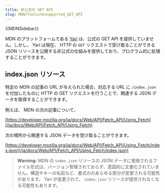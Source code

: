 ```yaml
---
title: 非公式の GET API
slug: MDN/Tools/Unsupported_GET_API
---
```

{{MDNSidebar}}

MDN のプラットフォームである [Yari](https://github.com/mdn/yari) は、公式の GET API を提供していません。しかし、 Yari は現在、 HTTP の `GET` リクエストで受け取ることができる JSON リソースを公開する非公式の仕組みを提供しており、プログラム的に処理することができます。

## index.json リソース

特定の MDN の記事の URL が与えられた場合、対応する URL に `/index.json` を付加したものに HTTP の GET リクエストを行うことで、関連する JSON データを取得することができます。

例えば、 MDN の次の記事について、

[https://developer.mozilla.org/ja/docs/Web/API/Fetch_API/Using_Fetch](/ja/docs/Web/API/Fetch_API/Using_Fetch)

次の場所から関連する JSON データを受け取ることができます。

[https://developer.mozilla.org/ja/docs/Web/API/Fetch_API/Using_Fetch/index.json](/ja/docs/Web/API/Fetch_API/Using_Fetch/index.json)

> **Warning:** MDN の `index.json` リソースの JSON データに使用されるファイル形式は、バージョン管理されておらず、意図的に文書化されていません。構造やキーの名前など、書式ののあらゆる部分が変更される可能性があります。 Yari が変更されて、 `index.json` リソースが提供されなくなる可能性もあります。

